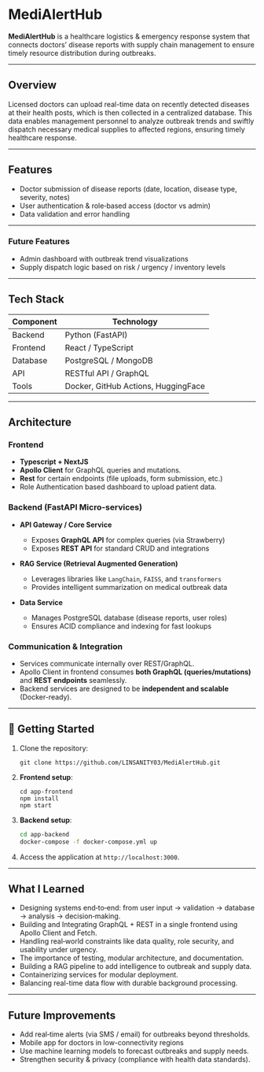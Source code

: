 # MediAlertHub

**MediAlertHub** is a healthcare logistics & emergency response system that connects doctors’ disease reports with supply chain management to ensure timely resource distribution during outbreaks.

---

## Overview

Licensed doctors can upload real-time data on recently detected diseases at their health posts, which is then collected in a centralized database. This data enables management personnel to analyze outbreak trends and swiftly dispatch necessary medical supplies to affected regions, ensuring timely healthcare response.

---

## Features

- Doctor submission of disease reports (date, location, disease type, severity, notes)
- User authentication & role‑based access (doctor vs admin)
- Data validation and error handling

---

### Future Features

- Admin dashboard with outbreak trend visualizations
- Supply dispatch logic based on risk / urgency / inventory levels

---

## Tech Stack

| Component   | Technology                          |
|-------------|-------------------------------------|
| Backend     | Python (FastAPI)                    |
| Frontend    | React / TypeScript                  |
| Database    | PostgreSQL / MongoDB                |
| API         | RESTful API / GraphQL               |
| Tools       | Docker, GitHub Actions, HuggingFace |

---

## Architecture

### Frontend

- **Typescript + NextJS**
- **Apollo Client** for GraphQL queries and mutations.
- **Rest** for certain endpoints (file uploads, form submission, etc.)
- Role Authentication based dashboard to upload patient data.

### Backend (FastAPI Micro-services)

- **API Gateway / Core Service**
  - Exposes **GraphQL API** for complex queries (via Strawberry)  
  - Exposes **REST API** for standard CRUD and integrations

- **RAG Service (Retrieval Augmented Generation)**
  - Leverages libraries like `LangChain`, `FAISS`, and `transformers`  
  - Provides intelligent summarization on medical outbreak data  

- **Data Service**
  - Manages PostgreSQL database (disease reports, user roles)  
  - Ensures ACID compliance and indexing for fast lookups

### Communication & Integration
- Services communicate internally over REST/GraphQL.  
- Apollo Client in frontend consumes **both GraphQL (queries/mutations)** and **REST endpoints** seamlessly.  
- Backend services are designed to be **independent and scalable** (Docker-ready).

---

## 🚀 Getting Started

1. Clone the repository:
   ```
   git clone https://github.com/LINSANITY03/MediAlertHub.git
   ```

2. **Frontend setup**:
   ```
   cd app-frontend
   npm install
   npm start
   ```

3. **Backend setup**:
   ```bash
   cd app-backend
   docker-compose -f docker-compose.yml up
   ```

4. Access the application at `http://localhost:3000`.

---

## What I Learned

- Designing systems end‑to‑end: from user input → validation → database → analysis → decision‑making.
- Building and Integrating GraphQL + REST in a single frontend using Apollo Client and Fetch.
- Handling real‑world constraints like data quality, role security, and usability under urgency.
- The importance of testing, modular architecture, and documentation.
- Building a RAG pipeline to add intelligence to outbreak and supply data.
- Containerizing services for modular deployment.
- Balancing real-time data flow with durable background processing.

---

## Future Improvements

- Add real‑time alerts (via SMS / email) for outbreaks beyond thresholds.
- Mobile app for doctors in low-connectivity regions
- Use machine learning models to forecast outbreaks and supply needs.
- Strengthen security & privacy (compliance with health data standards).
